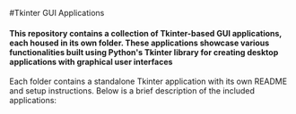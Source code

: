 #Tkinter GUI Applications
<h4>This repository contains a collection of Tkinter-based GUI applications, each housed in its own folder. These applications showcase various functionalities built using Python's Tkinter library for creating desktop applications with graphical user interfaces</h4>
<p>Each folder contains a standalone Tkinter application with its own README and setup instructions. Below is a brief description of the included applications:</p>
